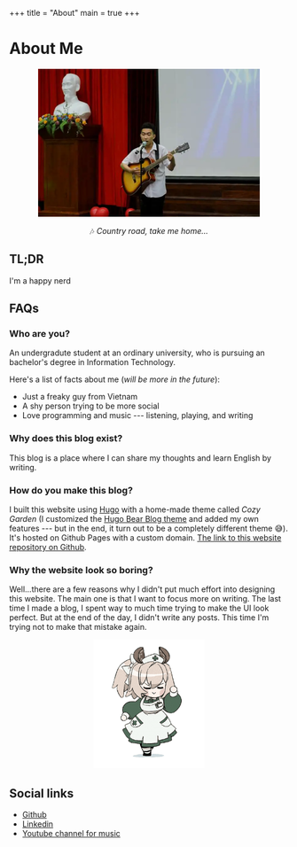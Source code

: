 +++
title = "About"
main = true
+++

# About Me

<div class="about-image__wrapper" align="center" style="margin:20px auto 0px;">
    <img width="400px" class="about-image" src="/images/nhat-tien.webp" alt="photo about me"/>
</div>

<p style="text-align: center">🎶 <i>Country road, take me home...</i></p>

## TL;DR 
I'm a happy nerd

## FAQs
### Who are you?
An undergradute student at an ordinary university, who is pursuing an bachelor's degree in Information Technology. 

Here's a list of facts about me (*will be more in the future*):
- Just a freaky guy from Vietnam
- A shy person trying to be more social
- Love programming and music --- listening, playing, and writing
### Why does this blog exist?
This blog is a place where I can share my thoughts and learn English by writing.

### How do you make this blog?
I built this website using [Hugo](https://gohugo.io/) with a home-made theme called *Cozy Garden* (I customized the [Hugo Bear Blog theme](https://github.com/janraasch/hugo-bearblog) and added my own features --- but in the end, it turn out to be a completely different theme 😅). It's hosted on Github Pages with a custom domain. [The link to this website repository on Github](https://github.com/nhat-tien/blog).

### Why the website look so boring?
Well...there are a few reasons why I didn't put much effort into designing this website. The main one is that I want to focus more on writing. The last time I made a blog, I spent way to much time trying to make the UI look perfect. But at the end of the day, I didn't write any posts. This time I'm trying not to make that mistake again.

<div align="center">
    <img width="200" src="/images/nimi-transparent.gif" alt="nimi" />
</div>

## Social links
- [Github](https://github.com/nhat-tien/) 
- [Linkedin](https://www.linkedin.com/in/ledntien/)
- [Youtube channel for music](https://www.youtube.com/@bluemouse9259)




